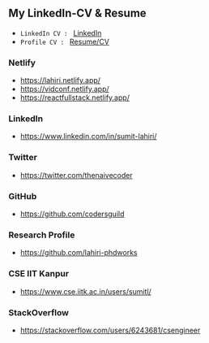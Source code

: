 ## My LinkedIn-CV & Resume

- ```LinkedIn CV : ```  [ LinkedIn](https://github.com/codersguild/codersguild/blob/master/cv/LinkedIn-Sumit-Lahiri-IITK.pdf)
- ```Profile CV : ```  [ Resume/CV](https://github.com/codersguild/codersguild/blob/master/cv/Resume-Sumit-Lahiri-IITK.pdf)

### Netlify 

- https://lahiri.netlify.app/
- https://vidconf.netlify.app/
- https://reactfullstack.netlify.app/

### LinkedIn

- https://www.linkedin.com/in/sumit-lahiri/

### Twitter 

- https://twitter.com/thenaivecoder

### GitHub

- https://github.com/codersguild

### Research Profile 

- https://github.com/lahiri-phdworks

### CSE IIT Kanpur

- https://www.cse.iitk.ac.in/users/sumitl/

### StackOverflow 

- https://stackoverflow.com/users/6243681/csengineer
